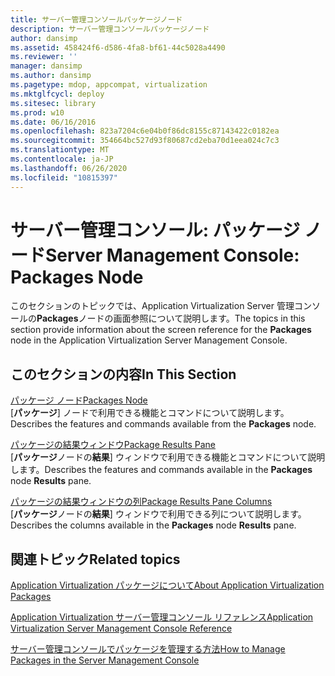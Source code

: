 ```yaml
---
title: サーバー管理コンソールパッケージノード
description: サーバー管理コンソールパッケージノード
author: dansimp
ms.assetid: 458424f6-d586-4fa8-bf61-44c5028a4490
ms.reviewer: ''
manager: dansimp
ms.author: dansimp
ms.pagetype: mdop, appcompat, virtualization
ms.mktglfcycl: deploy
ms.sitesec: library
ms.prod: w10
ms.date: 06/16/2016
ms.openlocfilehash: 823a7204c6e04b0f86dc8155c87143422c0182ea
ms.sourcegitcommit: 354664bc527d93f80687cd2eba70d1eea024c7c3
ms.translationtype: MT
ms.contentlocale: ja-JP
ms.lasthandoff: 06/26/2020
ms.locfileid: "10815397"
---
```

# <span data-ttu-id="d96ea-103">サーバー管理コンソール: パッケージ ノード</span><span class="sxs-lookup"><span data-stu-id="d96ea-103">Server Management Console: Packages Node</span></span>


<span data-ttu-id="d96ea-104">このセクションのトピックでは、Application Virtualization Server 管理コンソールの**Packages**ノードの画面参照について説明します。</span><span class="sxs-lookup"><span data-stu-id="d96ea-104">The topics in this section provide information about the screen reference for the **Packages** node in the Application Virtualization Server Management Console.</span></span>

## <span data-ttu-id="d96ea-105">このセクションの内容</span><span class="sxs-lookup"><span data-stu-id="d96ea-105">In This Section</span></span>


<a href="" id="packages-node"></a>[<span data-ttu-id="d96ea-106">パッケージ ノード</span><span class="sxs-lookup"><span data-stu-id="d96ea-106">Packages Node</span></span>](packages-node.md)  
<span data-ttu-id="d96ea-107">[**パッケージ**] ノードで利用できる機能とコマンドについて説明します。</span><span class="sxs-lookup"><span data-stu-id="d96ea-107">Describes the features and commands available from the **Packages** node.</span></span>

<a href="" id="package-results-pane"></a>[<span data-ttu-id="d96ea-108">パッケージの結果ウィンドウ</span><span class="sxs-lookup"><span data-stu-id="d96ea-108">Package Results Pane</span></span>](package-results-pane.md)  
<span data-ttu-id="d96ea-109">[**パッケージ**ノードの**結果**] ウィンドウで利用できる機能とコマンドについて説明します。</span><span class="sxs-lookup"><span data-stu-id="d96ea-109">Describes the features and commands available in the **Packages** node **Results** pane.</span></span>

<a href="" id="package-results-pane-columns"></a>[<span data-ttu-id="d96ea-110">パッケージの結果ウィンドウの列</span><span class="sxs-lookup"><span data-stu-id="d96ea-110">Package Results Pane Columns</span></span>](package-results-pane-columns.md)  
<span data-ttu-id="d96ea-111">[**パッケージ**ノードの**結果**] ウィンドウで利用できる列について説明します。</span><span class="sxs-lookup"><span data-stu-id="d96ea-111">Describes the columns available in the **Packages** node **Results** pane.</span></span>

## <span data-ttu-id="d96ea-112">関連トピック</span><span class="sxs-lookup"><span data-stu-id="d96ea-112">Related topics</span></span>


[<span data-ttu-id="d96ea-113">Application Virtualization パッケージについて</span><span class="sxs-lookup"><span data-stu-id="d96ea-113">About Application Virtualization Packages</span></span>](about-application-virtualization-packages.md)

[<span data-ttu-id="d96ea-114">Application Virtualization サーバー管理コンソール リファレンス</span><span class="sxs-lookup"><span data-stu-id="d96ea-114">Application Virtualization Server Management Console Reference</span></span>](application-virtualization-server-management-console-reference.md)

[<span data-ttu-id="d96ea-115">サーバー管理コンソールでパッケージを管理する方法</span><span class="sxs-lookup"><span data-stu-id="d96ea-115">How to Manage Packages in the Server Management Console</span></span>](how-to-manage-packages-in-the-server-management-console.md)

 

 





